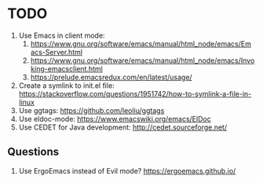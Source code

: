 # TODO

1. Use Emacs in client mode:
   1. https://www.gnu.org/software/emacs/manual/html_node/emacs/Emacs-Server.html
   1. https://www.gnu.org/software/emacs/manual/html_node/emacs/Invoking-emacsclient.html
   1. https://prelude.emacsredux.com/en/latest/usage/
1. Create a symlink to init.el file: https://stackoverflow.com/questions/1951742/how-to-symlink-a-file-in-linux
1. Use ggtags: https://github.com/leoliu/ggtags
1. Use eldoc-mode: https://www.emacswiki.org/emacs/ElDoc
1. Use CEDET for Java development: http://cedet.sourceforge.net/

## Questions

1. Use ErgoEmacs instead of Evil mode? https://ergoemacs.github.io/
